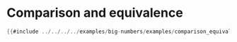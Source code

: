 
# Comparison and equivalence 

```rust
{{#include ../../../../examples/big-numbers/examples/comparison_equivalence.rs}}
```

